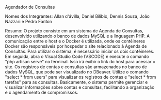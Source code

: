 Agendador de Consultas

Nomes dos Integrantes: Allan d'ávilla, Daniel Bilibio, Dennis Souza, João Nazzari e Pedro Fanton


Resumo:
O projeto consiste em um sistema de Agenda de Consultas, desenvolvido utilizando o banco de dados MySQL e a linguagem PHP. A comunicação entre o host e o Docker é utilizada, onde os contêineres Docker são responsáveis por hospedar o site relacionado à Agenda de Consultas.
Para utilizar o sistema, é necessário iniciar os dois contêineres. Em seguida, abra o Visual Studio Code (VSCODE) e execute o comando "php artisan serve" no terminal. Isso irá exibir o link do host para acessar o site. Os registros de contas e consultas são armazenados no banco de dados MySQL, que pode ser visualizado no DBeaver. Utilize o comando "select * from users" para visualizar os registros de contas e "select * from tarefas" para as consultas. Basicamente, o sistema permite gerenciar e visualizar informações sobre contas e consultas, facilitando a organização e o agendamento de compromissos.


